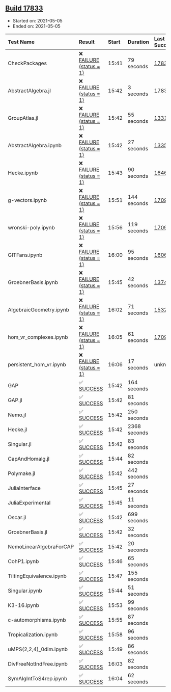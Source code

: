 ## [Build 17833](https://oscarci.mathematik.uni-kl.de/job/oscar/17833/)

* Started on: 2021-05-05
* Ended on: 2021-05-05

| Test Name    | Result | Start | Duration | Last Success | First Failure |
|:-------------|:-------|:------|:---------|:-------------|:--------------|
| CheckPackages | ❌ [FAILURE (status = 1)](https://oscarci.mathematik.uni-kl.de/job/oscar/17833/artifact/logs/build-17833/CheckPackages.log) | 15:41 | 79 seconds | [17832](https://oscarci.mathematik.uni-kl.de/job/oscar/17832/) | [17833](https://oscarci.mathematik.uni-kl.de/job/oscar/17833/) |
| AbstractAlgebra.jl | ❌ [FAILURE (status = 1)](https://oscarci.mathematik.uni-kl.de/job/oscar/17833/artifact/logs/build-17833/AbstractAlgebra.jl.log) | 15:42 | 3 seconds | [17831](https://oscarci.mathematik.uni-kl.de/job/oscar/17831/) | [17832](https://oscarci.mathematik.uni-kl.de/job/oscar/17832/) |
| GroupAtlas.jl | ❌ [FAILURE (status = 1)](https://oscarci.mathematik.uni-kl.de/job/oscar/17833/artifact/logs/build-17833/GroupAtlas.jl.log) | 15:42 | 55 seconds | [13311](https://oscarci.mathematik.uni-kl.de/job/oscar/13311/) | [13312](https://oscarci.mathematik.uni-kl.de/job/oscar/13312/) |
| AbstractAlgebra.ipynb | ❌ [FAILURE (status = 1)](https://oscarci.mathematik.uni-kl.de/job/oscar/17833/artifact/logs/build-17833/AbstractAlgebra.ipynb.log) | 15:42 | 27 seconds | [13355](https://oscarci.mathematik.uni-kl.de/job/oscar/13355/) | [13356](https://oscarci.mathematik.uni-kl.de/job/oscar/13356/) |
| Hecke.ipynb | ❌ [FAILURE (status = 1)](https://oscarci.mathematik.uni-kl.de/job/oscar/17833/artifact/logs/build-17833/Hecke.ipynb.log) | 15:43 | 90 seconds | [16463](https://oscarci.mathematik.uni-kl.de/job/oscar/16463/) | [16464](https://oscarci.mathematik.uni-kl.de/job/oscar/16464/) |
| g-vectors.ipynb | ❌ [FAILURE (status = 1)](https://oscarci.mathematik.uni-kl.de/job/oscar/17833/artifact/logs/build-17833/g-vectors.ipynb.log) | 15:51 | 144 seconds | [17099](https://oscarci.mathematik.uni-kl.de/job/oscar/17099/) | [17100](https://oscarci.mathematik.uni-kl.de/job/oscar/17100/) |
| wronski-poly.ipynb | ❌ [FAILURE (status = 1)](https://oscarci.mathematik.uni-kl.de/job/oscar/17833/artifact/logs/build-17833/wronski-poly.ipynb.log) | 15:56 | 119 seconds | [17098](https://oscarci.mathematik.uni-kl.de/job/oscar/17098/) | [17099](https://oscarci.mathematik.uni-kl.de/job/oscar/17099/) |
| GITFans.ipynb | ❌ [FAILURE (status = 1)](https://oscarci.mathematik.uni-kl.de/job/oscar/17833/artifact/logs/build-17833/GITFans.ipynb.log) | 16:00 | 95 seconds | [16068](https://oscarci.mathematik.uni-kl.de/job/oscar/16068/) | [16069](https://oscarci.mathematik.uni-kl.de/job/oscar/16069/) |
| GroebnerBasis.ipynb | ❌ [FAILURE (status = 1)](https://oscarci.mathematik.uni-kl.de/job/oscar/17833/artifact/logs/build-17833/GroebnerBasis.ipynb.log) | 15:45 | 42 seconds | [13748](https://oscarci.mathematik.uni-kl.de/job/oscar/13748/) | [13749](https://oscarci.mathematik.uni-kl.de/job/oscar/13749/) |
| AlgebraicGeometry.ipynb | ❌ [FAILURE (status = 1)](https://oscarci.mathematik.uni-kl.de/job/oscar/17833/artifact/logs/build-17833/AlgebraicGeometry.ipynb.log) | 16:02 | 71 seconds | [15322](https://oscarci.mathematik.uni-kl.de/job/oscar/15322/) | [15323](https://oscarci.mathematik.uni-kl.de/job/oscar/15323/) |
| hom_vr_complexes.ipynb | ❌ [FAILURE (status = 1)](https://oscarci.mathematik.uni-kl.de/job/oscar/17833/artifact/logs/build-17833/hom_vr_complexes.ipynb.log) | 16:05 | 61 seconds | [17099](https://oscarci.mathematik.uni-kl.de/job/oscar/17099/) | [17100](https://oscarci.mathematik.uni-kl.de/job/oscar/17100/) |
| persistent_hom_vr.ipynb | ❌ [FAILURE (status = 1)](https://oscarci.mathematik.uni-kl.de/job/oscar/17833/artifact/logs/build-17833/persistent_hom_vr.ipynb.log) | 16:06 | 17 seconds | unknown | unknown |
| GAP | ✅ [SUCCESS](https://oscarci.mathematik.uni-kl.de/job/oscar/17833/artifact/logs/build-17833/GAP.log) | 15:42 | 164 seconds |  |  |
| GAP.jl | ✅ [SUCCESS](https://oscarci.mathematik.uni-kl.de/job/oscar/17833/artifact/logs/build-17833/GAP.jl.log) | 15:42 | 81 seconds |  |  |
| Nemo.jl | ✅ [SUCCESS](https://oscarci.mathematik.uni-kl.de/job/oscar/17833/artifact/logs/build-17833/Nemo.jl.log) | 15:42 | 250 seconds |  |  |
| Hecke.jl | ✅ [SUCCESS](https://oscarci.mathematik.uni-kl.de/job/oscar/17833/artifact/logs/build-17833/Hecke.jl.log) | 15:42 | 2368 seconds |  |  |
| Singular.jl | ✅ [SUCCESS](https://oscarci.mathematik.uni-kl.de/job/oscar/17833/artifact/logs/build-17833/Singular.jl.log) | 15:42 | 83 seconds |  |  |
| CapAndHomalg.jl | ✅ [SUCCESS](https://oscarci.mathematik.uni-kl.de/job/oscar/17833/artifact/logs/build-17833/CapAndHomalg.jl.log) | 15:44 | 82 seconds |  |  |
| Polymake.jl | ✅ [SUCCESS](https://oscarci.mathematik.uni-kl.de/job/oscar/17833/artifact/logs/build-17833/Polymake.jl.log) | 15:42 | 442 seconds |  |  |
| JuliaInterface | ✅ [SUCCESS](https://oscarci.mathematik.uni-kl.de/job/oscar/17833/artifact/logs/build-17833/JuliaInterface.log) | 15:45 | 27 seconds |  |  |
| JuliaExperimental | ✅ [SUCCESS](https://oscarci.mathematik.uni-kl.de/job/oscar/17833/artifact/logs/build-17833/JuliaExperimental.log) | 15:45 | 11 seconds |  |  |
| Oscar.jl | ✅ [SUCCESS](https://oscarci.mathematik.uni-kl.de/job/oscar/17833/artifact/logs/build-17833/Oscar.jl.log) | 15:42 | 699 seconds |  |  |
| GroebnerBasis.jl | ✅ [SUCCESS](https://oscarci.mathematik.uni-kl.de/job/oscar/17833/artifact/logs/build-17833/GroebnerBasis.jl.log) | 15:42 | 32 seconds |  |  |
| NemoLinearAlgebraForCAP | ✅ [SUCCESS](https://oscarci.mathematik.uni-kl.de/job/oscar/17833/artifact/logs/build-17833/NemoLinearAlgebraForCAP.log) | 15:42 | 20 seconds |  |  |
| CohP1.ipynb | ✅ [SUCCESS](https://oscarci.mathematik.uni-kl.de/job/oscar/17833/artifact/logs/build-17833/CohP1.ipynb.log) | 15:46 | 65 seconds |  |  |
| TiltingEquivalence.ipynb | ✅ [SUCCESS](https://oscarci.mathematik.uni-kl.de/job/oscar/17833/artifact/logs/build-17833/TiltingEquivalence.ipynb.log) | 15:47 | 155 seconds |  |  |
| Singular.ipynb | ✅ [SUCCESS](https://oscarci.mathematik.uni-kl.de/job/oscar/17833/artifact/logs/build-17833/Singular.ipynb.log) | 15:44 | 51 seconds |  |  |
| K3-16.ipynb | ✅ [SUCCESS](https://oscarci.mathematik.uni-kl.de/job/oscar/17833/artifact/logs/build-17833/K3-16.ipynb.log) | 15:53 | 99 seconds |  |  |
| c-automorphisms.ipynb | ✅ [SUCCESS](https://oscarci.mathematik.uni-kl.de/job/oscar/17833/artifact/logs/build-17833/c-automorphisms.ipynb.log) | 15:55 | 87 seconds |  |  |
| Tropicalization.ipynb | ✅ [SUCCESS](https://oscarci.mathematik.uni-kl.de/job/oscar/17833/artifact/logs/build-17833/Tropicalization.ipynb.log) | 15:58 | 96 seconds |  |  |
| uMPS(2,2,4)_0dim.ipynb | ✅ [SUCCESS](https://oscarci.mathematik.uni-kl.de/job/oscar/17833/artifact/logs/build-17833/uMPS-2-2-4-_0dim.ipynb.log) | 15:49 | 86 seconds |  |  |
| DivFreeNotIndFree.ipynb | ✅ [SUCCESS](https://oscarci.mathematik.uni-kl.de/job/oscar/17833/artifact/logs/build-17833/DivFreeNotIndFree.ipynb.log) | 16:03 | 82 seconds |  |  |
| SymAlgIntToS4rep.ipynb | ✅ [SUCCESS](https://oscarci.mathematik.uni-kl.de/job/oscar/17833/artifact/logs/build-17833/SymAlgIntToS4rep.ipynb.log) | 16:04 | 62 seconds |  |  |
